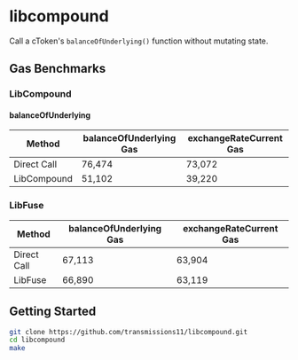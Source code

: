 # libcompound

Call a cToken's `balanceOfUnderlying()` function without mutating state.

## Gas Benchmarks

### LibCompound

#### balanceOfUnderlying

| Method      | balanceOfUnderlying Gas | exchangeRateCurrent Gas |
| ----------- | ----------------------- | ----------------------- |
| Direct Call | 76,474                  | 73,072                  |
| LibCompound | 51,102                  | 39,220                  |

### LibFuse

| Method      | balanceOfUnderlying Gas | exchangeRateCurrent Gas |
| ----------- | ----------------------- | ----------------------- |
| Direct Call | 67,113                  | 63,904                  |
| LibFuse     | 66,890                  | 63,119                  |

## Getting Started

```sh
git clone https://github.com/transmissions11/libcompound.git
cd libcompound
make
```

